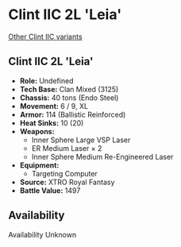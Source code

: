 # Clint IIC 2L 'Leia' 

[Other Clint IIC variants](../clint_iic.md) 

## Clint IIC 2L 'Leia' 

- **Role:** Undefined 
- **Tech Base:** Clan Mixed (3125) 
- **Chassis:** 40 tons (Endo Steel) 
- **Movement:** 6 / 9, XL 
- **Armor:** 114 (Ballistic Reinforced) 
- **Heat Sinks:** 10 (20) 
- **Weapons:** 
  - Inner Sphere Large VSP Laser 
  - ER Medium Laser × 2 
  - Inner Sphere Medium Re-Engineered Laser 
- **Equipment:** 
  - Targeting Computer 
- **Source:** XTRO Royal Fantasy 
- **Battle Value:** 1497 

## Availability 

Availability Unknown 

